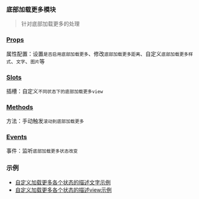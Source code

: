 ### 底部加载更多模块
> 针对底部加载更多的处理

### [Props](/api/props/loading-more.html)
属性配置：设置`是否启用底部加载更多`、修改`底部加载更多距离`、自定义`底部加载更多样式`、`文字`、`图片`等
### [Slots](/api/slot/main.html#底部加载更多slot)
插槽：自定义`不同状态下的底部加载更多view`
### [Methods](/api/methods/main.html#底部加载更多相关方法)
方法：手动触发`滚动到底部加载更多`
### [Events](/api/events/main.html#底部加载更多相关事件)
事件：监听`底部加载更多状态改变`

### 示例
* [自定义加载更多各个状态的描述文字示例](/start/use.html#自定义加载更多各个状态的描述文字示例)
* [自定义加载更多各个状态的描述view示例](/start/use.html#自定义加载更多各个状态的描述view示例)